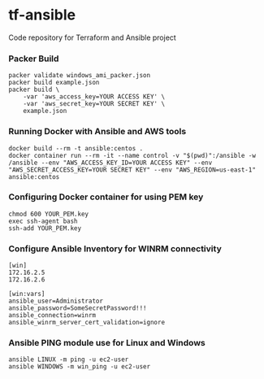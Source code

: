 # tf-ansible
Code repository for Terraform and Ansible project

### Packer Build
```
packer validate windows_ami_packer.json
packer build example.json
packer build \
    -var 'aws_access_key=YOUR ACCESS KEY' \
    -var 'aws_secret_key=YOUR SECRET KEY' \
    example.json
```
### Running Docker with Ansible and AWS tools
```
docker build --rm -t ansible:centos .
docker container run --rm -it --name control -v "$(pwd)":/ansible -w /ansible --env "AWS_ACCESS_KEY_ID=YOUR ACCESS KEY" --env "AWS_SECRET_ACCESS_KEY=YOUR SECRET KEY" --env "AWS_REGION=us-east-1" ansible:centos
```
### Configuring Docker container for using PEM key
```
chmod 600 YOUR_PEM.key
exec ssh-agent bash
ssh-add YOUR_PEM.key
```
### Configure Ansible Inventory for WINRM connectivity
```
[win]
172.16.2.5 
172.16.2.6 

[win:vars]
ansible_user=Administrator
ansible_password=SomeSecretPassword!!!
ansible_connection=winrm
ansible_winrm_server_cert_validation=ignore
```
### Ansible PING module use for Linux and Windows
```
ansible LINUX -m ping -u ec2-user
ansible WINDOWS -m win_ping -u ec2-user
```